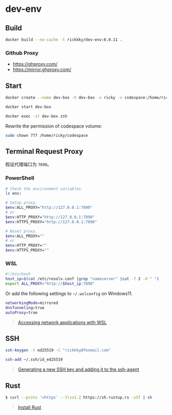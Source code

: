 # dev-env

## Build

```bash
docker build --no-cache -t rickkky/dev-env:0.0.11 .
```

### Github Proxy

- https://ghproxy.com/
- https://mirror.ghproxy.com/

## Start

```bash
docker create --name dev-box -h dev-box -u ricky -v codespace:/home/ricky/codespace -it rickkky/dev-env:0.0.11 zsh

docker start dev-box

docker exec -it dev-box zsh
```

Rewrite the permission of codespace volume:

```bash
sudo chown 777 /home/ricky/codespace
```

## Terminal Request Proxy

假设代理端口为 `7890`。

### PowerShell

```bash
# Check the environment variables.
ls env:

# Setup proxy.
$env:ALL_PROXY="http://127.0.0.1:7890"
# or
$env:HTTP_PROXY="http://127.0.0.1:7890"
$env:HTTPS_PROXY="http://127.0.0.1:7890"

# Reset proxy.
$env:ALL_PROXY=""
# or
$env:HTTP_PROXY=""
$env:HTTPS_PROXY=""
```

### WSL

```bash
#!/bin/bash
host_ip=$(cat /etc/resolv.conf |grep "nameserver" |cut -f 2 -d " ")
export ALL_PROXY="http://$host_ip:7890"
```

Or add the following settings to `~/.wslconfig` on Windows11.

```bash
networkingMode=mirrored
dnsTunneling=true
autoProxy=true
```

> [Accessing network applications with WSL](https://learn.microsoft.com/en-us/windows/wsl/networking)

## SSH

```bash
ssh-keygen -t ed25519 -C "rickkky@foxmail.com"

ssh-add ~/.ssh/id_ed25519
```

> [Generating a new SSH key and adding it to the ssh-agent](https://docs.github.com/en/authentication/connecting-to-github-with-ssh/generating-a-new-ssh-key-and-adding-it-to-the-ssh-agent)

## Rust

```bash
$ curl --proto '=https' --tlsv1.2 https://sh.rustup.rs -sSf | sh
```

> [Install Rust](https://www.rust-lang.org/tools/install)
